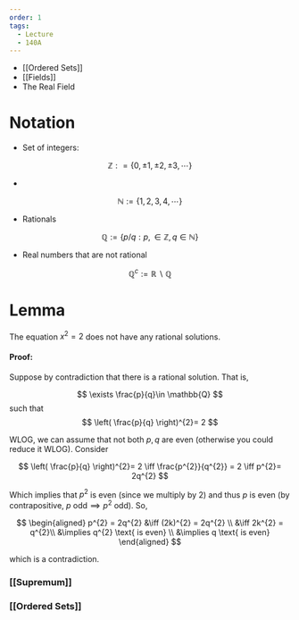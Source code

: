 ```yaml
---
order: 1
tags:
  - Lecture
  - 140A
---
```

- [[Ordered Sets]]
- [[Fields]]
- The Real Field

# Notation
- Set of integers:

$$
\mathbb{Z} : = \{0, \pm 1, \pm2, \pm 3, \cdots\}
$$

- 
$$
\mathbb{N} := \{1, 2, 3, 4, \cdots \}
$$

- Rationals

$$
\mathbb{Q} := \{p / q : p, \in \mathbb{Z}, q \in \mathbb{N} \}
$$

- Real numbers that are not rational

$$
\mathbb{Q}^{c} := \mathbb{R} \backslash \mathbb{Q} 
$$


# Lemma 
The equation $x^{2}= 2$ does not have any rational solutions. 
#### Proof:
Suppose by contradiction that there is a rational solution. That is, 

$$
\exists \frac{p}{q}\in \mathbb{Q} 
$$
 such that 
$$
\left( \frac{p}{q} \right)^{2}= 2
$$

WLOG, we can assume that not both $p,q$ are even (otherwise you could reduce it WLOG). Consider

$$
\left( \frac{p}{q} \right)^{2}= 2 \iff \frac{p^{2}}{q^{2}} = 2 \iff p^{2}= 2q^{2}
$$

Which implies that $p^{2}$ is even (since we multiply by $2$) and thus $p$ is even (by contrapositive, $p \text{ odd} \implies p^{2}\text{ odd}$). So,

$$
\begin{aligned}
p^{2} = 2q^{2} 
&\iff (2k)^{2} = 2q^{2} \\
&\iff 2k^{2} = q^{2}\\
&\implies q^{2} \text{ is even} \\
&\implies q \text{ is even}
\end{aligned}
$$

which is a contradiction. 

### [[Supremum]]
### [[Ordered Sets]]

